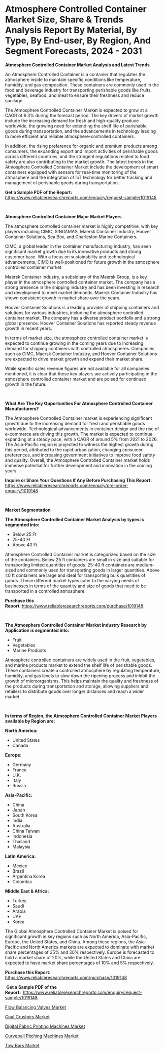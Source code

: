 <p><h1>Atmosphere Controlled Container Market Size, Share & Trends Analysis Report By Material, By Type, By End-user, By Region, And Segment Forecasts, 2024 - 2031</h1></p><p><strong>Atmosphere Controlled Container Market Analysis and Latest Trends</strong></p>
<p><p>An Atmosphere Controlled Container is a container that regulates the atmosphere inside to maintain specific conditions like temperature, humidity, and gas composition. These containers are commonly used in the food and beverage industry for transporting perishable goods like fruits, vegetables, seafood, and meat to ensure their freshness and reduce spoilage.</p><p>The Atmosphere Controlled Container Market is expected to grow at a CAGR of 9.3% during the forecast period. The key drivers of market growth include the increasing demand for fresh and high-quality produce worldwide, the growing need for extending the shelf life of perishable goods during transportation, and the advancements in technology leading to more efficient and reliable atmosphere-controlled containers.</p><p>In addition, the rising preference for organic and premium products among consumers, the expanding export and import activities of perishable goods across different countries, and the stringent regulations related to food safety are also contributing to the market growth. The latest trends in the Atmosphere Controlled Container Market include the development of smart containers equipped with sensors for real-time monitoring of the atmosphere and the integration of IoT technology for better tracking and management of perishable goods during transportation.</p></p>
<p><strong>Get a Sample PDF of the Report:&nbsp;</strong> <a href="https://www.reliableresearchreports.com/enquiry/request-sample/1019148">https://www.reliableresearchreports.com/enquiry/request-sample/1019148</a></p>
<p>&nbsp;</p>
<p><strong>Atmosphere Controlled Container Major Market Players</strong></p>
<p><p>The atmosphere controlled container market is highly competitive, with key players including CIMC, SINGAMAS, Maersk Container Industry, Hoover Container Solutions, Sea Box, and Charleston Marine Containers. </p><p>CIMC, a global leader in the container manufacturing industry, has seen significant market growth due to its innovative products and strong customer base. With a focus on sustainability and technological advancements, CIMC is well-positioned for future growth in the atmosphere controlled container market.</p><p>Maersk Container Industry, a subsidiary of the Maersk Group, is a key player in the atmosphere controlled container market. The company has a strong presence in the shipping industry and has been investing in research and development to meet market demands. Maersk Container Industry has shown consistent growth in market share over the years.</p><p>Hoover Container Solutions is a leading provider of shipping containers and solutions for various industries, including the atmosphere controlled container market. The company has a diverse product portfolio and a strong global presence. Hoover Container Solutions has reported steady revenue growth in recent years.</p><p>In terms of market size, the atmosphere controlled container market is expected to continue growing in the coming years due to increasing demand for shipping containers with controlled atmospheres. Companies such as CIMC, Maersk Container Industry, and Hoover Container Solutions are expected to drive market growth and expand their market share.</p><p>While specific sales revenue figures are not available for all companies mentioned, it is clear that these key players are actively participating in the atmosphere controlled container market and are poised for continued growth in the future.</p></p>
<p>&nbsp;</p>
<p><strong>What Are The Key Opportunities For Atmosphere Controlled Container Manufacturers?</strong></p>
<p><p>The Atmosphere Controlled Container market is experiencing significant growth due to the increasing demand for fresh and perishable goods worldwide. Technological advancements in container design and the rise of e-commerce are driving this growth. The market is expected to continue expanding at a steady pace, with a CAGR of around 5% from 2021 to 2026. The Asia-Pacific region is projected to witness the highest growth during this period, attributed to the rapid urbanization, changing consumer preferences, and increasing government initiatives to improve food safety and quality. Overall, the Atmosphere Controlled Container market holds immense potential for further development and innovation in the coming years.</p></p>
<p><strong>Inquire or Share Your Questions If Any Before Purchasing This Report:</strong> <a href="https://www.reliableresearchreports.com/enquiry/pre-order-enquiry/1019148">https://www.reliableresearchreports.com/enquiry/pre-order-enquiry/1019148</a></p>
<p>&nbsp;</p>
<p><strong>Market Segmentation</strong></p>
<p><strong>The Atmosphere Controlled Container Market Analysis by types is segmented into:</strong></p>
<p><ul><li>Below 25 Ft</li><li>25-40 Ft</li><li>Above 40 Ft</li></ul></p>
<p><p>Atmosphere Controlled Container market is categorized based on the size of the containers. Below 25 ft containers are small in size and suitable for transporting limited quantities of goods. 25-40 ft containers are medium-sized and commonly used for transporting goods in larger quantities. Above 40 ft containers are large and ideal for transporting bulk quantities of goods. These different market types cater to the varying needs of businesses in terms of the quantity and size of goods that need to be transported in a controlled atmosphere.</p></p>
<p><strong>Purchase this Report:&nbsp;</strong><a href="https://www.reliableresearchreports.com/purchase/1019148">https://www.reliableresearchreports.com/purchase/1019148</a></p>
<p>&nbsp;</p>
<p><strong>The Atmosphere Controlled Container Market Industry Research by Application is segmented into:</strong></p>
<p><ul><li>Fruit</li><li>Vegetables</li><li>Marine Products</li></ul></p>
<p><p>Atmosphere controlled containers are widely used in the fruit, vegetables, and marine products market to extend the shelf life of perishable goods. These containers create a controlled atmosphere by regulating temperature, humidity, and gas levels to slow down the ripening process and inhibit the growth of microorganisms. This helps maintain the quality and freshness of the products during transportation and storage, allowing suppliers and retailers to distribute goods over longer distances and reach a wider market.</p></p>
<p>&nbsp;</p>
<p><strong>In terms of Region, the Atmosphere Controlled Container Market Players available by Region are:</strong></p>
<p>
    <p> <strong> North America: </strong>
        <ul>
            <li>United States</li>
            <li>Canada</li>
        </ul>
        </p> 
    <p> <strong> Europe: </strong>
        <ul>
            <li>Germany</li>
            <li>France</li>
            <li>U.K.</li>
            <li>Italy</li>
            <li>Russia</li>
        </ul>
        </p> 
    <p> <strong> Asia-Pacific: </strong>
        <ul>
            <li>China</li>
            <li>Japan</li>
            <li>South Korea</li>
            <li>India</li>
            <li>Australia</li>
            <li>China Taiwan</li>
            <li>Indonesia</li>
            <li>Thailand</li>
            <li>Malaysia</li>
        </ul>
        </p> 
    <p> <strong> Latin America: </strong>
        <ul>
            <li>Mexico</li>
            <li>Brazil</li>
            <li>Argentina Korea</li>
            <li>Colombia</li>
        </ul>
        </p> 
    <p> <strong> Middle East & Africa: </strong>
        <ul>
            <li>Turkey</li>
            <li>Saudi</li>
            <li>Arabia</li>
            <li>UAE</li>
            <li>Korea</li>
        </ul>
    </p>
    </p>
<p><p>The Global Atmosphere Controlled Container Market is poised for significant growth in key regions such as North America, Asia-Pacific, Europe, the United States, and China. Among these regions, the Asia-Pacific and North America markets are expected to dominate with market share percentages of 35% and 30% respectively. Europe is forecasted to hold a market share of 20%, while the United States and China are expected to have market share percentages of 10% and 5% respectively.</p></p>
<p><strong>Purchase this Report: </strong><a href="https://www.reliableresearchreports.com/purchase/1019148">https://www.reliableresearchreports.com/purchase/1019148</a></p>
<p>&nbsp;<strong>Get a Sample PDF of the Report:&nbsp;&nbsp;</strong><a href="https://www.reliableresearchreports.com/enquiry/request-sample/1019148">https://www.reliableresearchreports.com/enquiry/request-sample/1019148</a></p>
<p><strong></strong></p>
<p><p><a href="https://medium.com/@timothychapman46/analyzing-flow-balancing-valves-market-global-industry-perspective-and-forecast-2024-to-2031-fec7fcaa6d31">Flow Balancing Valves Market</a></p><p><a href="https://medium.com/@timothychapman46/coal-crushers-market-insights-into-market-cagr-market-trends-and-growth-strategies-242790f5acee">Coal Crushers Market</a></p><p><a href="https://medium.com/@othamcclure/digital-fabric-printing-machines-nbsp-market-focuses-on-market-share-size-and-projected-forecast-51741a0320e6">Digital Fabric Printing Machines Market</a></p><p><a href="https://medium.com/@patriciaknight1961/curveball-pitching-machines-nbsp-market-focuses-on-market-share-size-and-projected-forecast-till-84633af7ec14">Curveball Pitching Machines Market</a></p><p><a href="https://medium.com/@timothychapman46/tow-bars-market-size-reveals-the-best-marketing-channels-in-global-industry-2655d943d59c">Tow Bars Market</a></p></p>